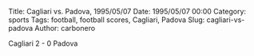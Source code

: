 Title: Cagliari vs. Padova, 1995/05/07
Date: 1995/05/07 00:00
Category: sports
Tags: football, football scores, Cagliari, Padova
Slug: cagliari-vs-padova
Author: carbonero


Cagliari 2 - 0 Padova
